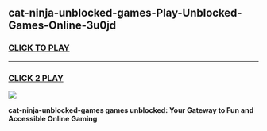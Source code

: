 
## cat-ninja-unblocked-games-Play-Unblocked-Games-Online-3u0jd
<h3>
<a href="https://premium76.site?title=cat-ninja-unblocked-games&ref=24A">CLICK TO PLAY</a></h3>
<hr>

<h3>
<a href="https://premium76.site?title=cat-ninja-unblocked-games&ref=24A">CLICK 2 PLAY</a>
  
</h3>

<a href="https://premium76.site?title=cat-ninja-unblocked-games&ref=24A"><img src="https://clearcache.store/games.png"></a>


**cat-ninja-unblocked-games games unblocked: Your Gateway to Fun and Accessible Online Gaming**
